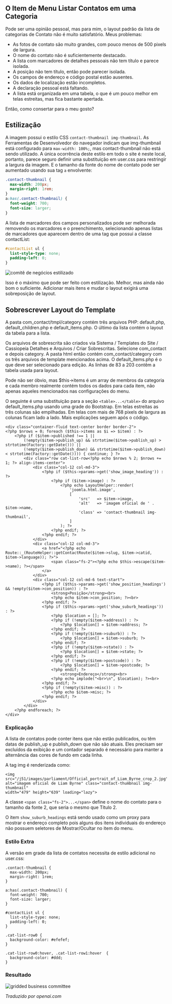 <!-- Filename: category-list-override.md / Display title: Substituir Lista de Categorias  -->

## O Item de Menu Listar Contatos em uma Categoria

Pode ser uma opinião pessoal, mas para mim, o layout padrão da lista de categorias de Contato não é muito satisfatório. Meus problemas:

* As fotos de contato são muito grandes, com pouco menos de 500 pixels de largura.
* O nome do contato não é suficientemente destacado.
* A lista com marcadores de detalhes pessoais não tem título e parece isolada.
* A posição não tem título, então pode parecer isolada.
* Os campos de endereço e código postal estão ausentes.
* Os dados de localização estão incompletos.
* A declaração pessoal está faltando.
* A lista está organizada em uma tabela, o que é um pouco melhor em telas estreitas, mas fica bastante apertada.

Então, como consertar para o meu gosto?

## Estilização

A imagem possui o estilo CSS `contact-thumbnail img-thumbnail`. As Ferramentas de Desenvolvedor do navegador indicam que img-thumbnail está configurado para `max-width: 100%;`, mas contact-thumbnail não está sendo utilizado. A única ocorrência deste estilo em todo o site é neste local, portanto, parece seguro definir uma substituição em user.css para restringir a largura da imagem. E o tamanho da fonte do nome de contato pode ser aumentado usando sua tag `a` envolvente:

```css
.contact-thumbnail {
  max-width: 200px;
  margin-right: 1rem;
}
a:has(.contact-thumbnail) {
  font-weight: 700;
  font-size: larger;
}
```

A lista de marcadores dos campos personalizados pode ser melhorada removendo os marcadores e o preenchimento, selecionando apenas listas de marcadores que aparecem dentro de uma tag que possui a classe contactList:
```css
#contactList ul {
  list-style-type: none;
  padding-left: 0;
}
```

![comitê de negócios estilizado](../../../en/images/contacts/contact-business-committee-styled.png "Comitê de Negócios Estilizado")

Isso é o máximo que pode ser feito com estilização. Melhor, mas ainda não bom o suficiente. Adicionar mais itens e mudar o layout exigirá uma sobreposição de layout.

## Sobrescrever Layout do Template

A pasta com_contact/tmpl/category contém três arquivos PHP: default.php,
default_children.php e default_items.php. O último da lista contém
o layout da tabela para a lista.

Os arquivos de sobrescrita são criados via Sistema / Templates do Site / Cassiopeia
Detalhes e Arquivos / Criar Sobrescritas. Selecione com_contact e depois category.
A pasta html então contém com_contact/category com os três arquivos de template mencionados acima. O default_items.php é o que deve ser selecionado para
edição. As linhas de 83 a 203 contêm a tabela usada para layout.

Pode não ser óbvio, mas $this->items é um array de membros da categoria e
cada membro realmente contém todos os dados para cada item, não apenas aqueles
mencionados nas configurações do menu.

O seguinte é uma substituição para a seção `<table>...</table>` do
arquivo default_items.php usando uma grade do Bootstrap. Em telas estreitas as três
colunas são empilhadas. Em telas com mais de 768 pixels de largura as colunas ficam lado a lado. Mais explicações seguem após o código.

```
<div class="container-fluid text-center border border-2">
<?php $nrows = 0; foreach ($this->items as $i => $item) : ?>
    <?php if ($item->published !== 1 ||
        (!empty($item->publish_up) && strtotime($item->publish_up) > strtotime(Factory::getDate())) ||
        (!empty($item->publish_down) && strtotime($item->publish_down) < strtotime(Factory::getDate()))) { continue; } ?>
        <div class="row cat-list-row<?php echo $nrows % 2; $nrows += 1; ?> align-items-center">
            <div class="col-12 col-md-3">
                <?php if ($this->params->get('show_image_heading')) : ?>
                    <?php if ($item->image) : ?>
                        <?php echo LayoutHelper::render(
                            'joomla.html.image',
                            [
                                'src'   => $item->image,
                                'alt'   => 'imagem oficial de ' . $item->name,
                                'class' => 'contact-thumbnail img-thumbnail',
                            ]
                        ); ?>
                    <?php endif; ?>
                <?php endif; ?>
            </div>
            <div class="col-12 col-md-3">
                <a href="<?php echo Route::_(RouteHelper::getContactRoute($item->slug, $item->catid, $item->language)); ?>">
                    <span class="fs-2"><?php echo $this->escape($item->name); ?></span>
                </a>
            </div>
            <div class="col-12 col-md-6 text-start">
                <?php if ($this->params->get('show_position_headings') && !empty($item->con_position)) : ?>
                    <strong>Posição</strong><br>
                    <?php echo $item->con_position; ?><br>
                <?php endif; ?>
                <?php if ($this->params->get('show_suburb_headings')) : ?>
                    <?php $location = []; ?>
                    <?php if (!empty($item->address)) : ?>
                        <?php $location[] = $item->address; ?>
                    <?php endif; ?>
                    <?php if (!empty($item->suburb)) : ?>
                        <?php $location[] = $item->suburb; ?>
                    <?php endif; ?>
                    <?php if (!empty($item->state)) : ?>
                        <?php $location[] = $item->state; ?>
                    <?php endif; ?>
                    <?php if (!empty($item->postcode)) : ?>
                        <?php $location[] = $item->postcode; ?>
                    <?php endif; ?>
                        <strong>Endereço</strong><br>
                    <?php echo implode("<br>\n", $location); ?><br>
                <?php endif; ?>
                <?php if (!empty($item->misc)) : ?>
                    <?php echo $item->misc; ?>
                <?php endif; ?>
            </div>
        </div>
    <?php endforeach; ?>
</div>
```
### Explicação

A lista de contatos pode conter itens que não estão publicados, ou têm datas de publish_up
e publish_down que não são atuais. Eles precisam ser excluídos da
exibição e um contador separado é necessário para manter a alternância das
cores de fundo em cada linha.

A tag img é renderizada como:
```
<img src="/j51/images/parliament/Official_portrait_of_Liam_Byrne_crop_2.jpg"
alt="imagem oficial de Liam Byrne" class="contact-thumbnail img-thumbnail"
width="479" height="639" loading="lazy">
```
A classe `<span class="fs-2">...</span>` define o nome do contato para o tamanho da fonte 2,
que seria o mesmo que Título 2.

O item `show_suburb_headings` está sendo usado como um proxy para mostrar o endereço completo pois alguns dos itens individuais do endereço não possuem seletores de Mostrar/Ocultar no item do menu.

### Estilo Extra

A versão em grade da lista de contatos necessita de estilo adicional no user.css:
```
.contact-thumbnail {
  max-width: 200px;
  margin-right: 1rem;
}

a:has(.contact-thumbnail) {
  font-weight: 700;
  font-size: larger;
}

#contactList ul {
  list-style-type: none;
  padding-left: 0;
}

.cat-list-row0 {
  background-color: #efefef;
}

.cat-list-row0:hover, .cat-list-row1:hover  {
  background-color: #ddd;
}
```

### Resultado

![gridded business committee](../../../en/images/contacts/contact-business-committee-grid.png "Comitê Empresarial em Grade") 

*Traduzido por openai.com*

